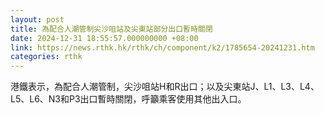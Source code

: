 ```yaml
---
layout: post
title: 為配合人潮管制尖沙咀站及尖東站部分出口暫時關閉
date: 2024-12-31 18:55:57.000000000 +08:00
link: https://news.rthk.hk/rthk/ch/component/k2/1785654-20241231.htm
categories: rthk
---
```


港鐵表示，為配合人潮管制，尖沙咀站H和R出口；以及尖東站J、L1、L3、L4、L5、L6、N3和P3出口暫時關閉，呼籲乘客使用其他出入口。
